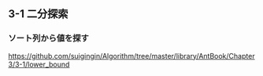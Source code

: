 ## 3-1 二分探索
### ソート列から値を探す
https://github.com/suigingin/Algorithm/tree/master/library/AntBook/Chapter3/3-1/lower_bound
